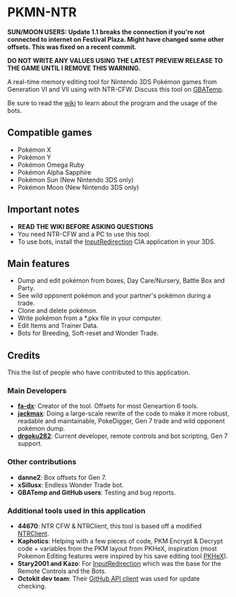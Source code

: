 # PKMN-NTR

**SUN/MOON USERS: Update 1.1 breaks the connection if you're not connected to internet on Festival Plaza. Might have changed some other offsets. This was fixed on a recent commit.**

**DO NOT WRITE ANY VALUES USING THE LATEST PREVIEW RELEASE TO THE GAME UNTIL I REMOVE THIS WARNING.**

A real-time memory editing tool for Nintendo 3DS Pokémon games from Generation VI and VII using with NTR-CFW. Discuss this tool on [GBATemp](http://gbatemp.net/threads/wip-pkmn-ntr-pok%C3%A9mon-gen-6-memory-editor.441892/).

Be sure to read the [wiki](https://github.com/drgoku282/PKMN-NTR/wiki) to learn about the program and the usage of the bots.

## Compatible games
- Pokémon X
- Pokémon Y
- Pokémon Omega Ruby
- Pokémon Alpha Sapphire
- Pokémon Sun (New Nintendo 3DS only)
- Pokémon Moon (New Nintendo 3DS only)

## Important notes
- **READ THE WIKI BEFORE ASKING QUESTIONS**
- You need NTR-CFW and a PC to use this tool.
- To use bots, install the [InputRedirection](https://github.com/Stary2001/InputRedirection) CIA application in your 3DS.

## Main features
- Dump and edit pokémon from boxes, Day Care/Nursery, Battle Box and Party.
- See wild opponent pokémon and your partner's pokémon during a trade.
- Clone and delete pokémon. 
- Write pokémon from a *.pkx file in your computer.
- Edit Items and Trainer Data.
- Bots for Breeding, Soft-reset and Wonder Trade.

## Credits
This the list of people who have contributed to this application.

### Main Developers
- **[fa-dx](https://github.com/fa-dx/PKMN-NTR)**: Creator of the tool. Offsets for most Geneartion 6 tools.
- **[jackmax](https://github.com/jackmax/PKMN-NTR)**: Doing a large-scale rewrite of the code to make it more robust, readable and maintainable, PokeDigger, Gen 7 trade and wild opponent pokémon dump.
- **[drgoku282](https://github.com/drgoku282/PKMN-NTR)**: Current developer, remote controls and bot scripting, Gen 7 support.

### Other contributions
- **danne2**: Box offsets for Gen 7.
- **xSillusx**: Endless Wonder Trade bot.
- **GBATemp and GitHub users**: Testing and bug reports.

###  Additional tools used in this application
- **44670**: NTR CFW & NTRClient, this tool is based off a modified [NTRClient](https://github.com/fa-dx/NTR-Base).
- **Kaphotics**: Helping with a few pieces of code, PKM Encrypt & Decrypt code + variables from the PKM layout from PKHeX, inspiration (most Pokemon Editing features were inspired by his save editing tool [PKHeX](https://github.com/kwsch/PKHeX)).
- **Stary2001 and Kazo**: For [InputRedirection](https://github.com/Stary2001/InputRedirection) which was the base for the Remote Controls and the Bots.
- **Octokit dev team**: Their [GitHub API client](https://github.com/octokit/octokit.net) was used for update checking.
